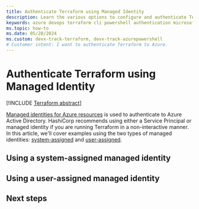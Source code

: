 ```yaml
---
title: Authenticate Terraform using Managed Identity
description: Learn the various options to configure and authenticate Terraform to Azure using Managed Identity for Azure services
keywords: azure devops terraform cli powershell authentication microsoft account subscription environment variables provider block
ms.topic: how-to
ms.date: 05/28/2024
ms.custom: devx-track-terraform, devx-track-azurepowershell
# Customer intent: I want to authenticate Terraform to Azure.
---
```


# Authenticate Terraform using Managed Identity

[!INCLUDE [Terraform abstract](./includes/abstract.md)]

[Managed identities for Azure resources](/entra/identity/managed-identities-azure-resources/overview) is used to authenticate to Azure Active Directory. HashiCorp recommends using either a Service Principal or managed identity if you are running Terraform in a non-interactive manner. In this article, we'll cover examples using the two types of managed identities: [system-assigned](#using-a-system-assigned-managed-identity) and [user-assigned](#using-a-user-assigned-managed-identity).

## Using a system-assigned managed identity


## Using a user-assigned managed identity


## Next steps
